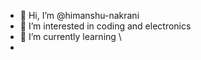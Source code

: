 - 👋 Hi, I’m @himanshu-nakrani
- 👀 I’m interested in coding and electronics
- 🌱 I’m currently learning \\
- 


<!---
himanshu-nakrani/himanshu-nakrani is a ✨ special ✨ repository because its `README.md` (this file) appears on your GitHub profile.
You can click the Preview link to take a look at your changes.
--->
